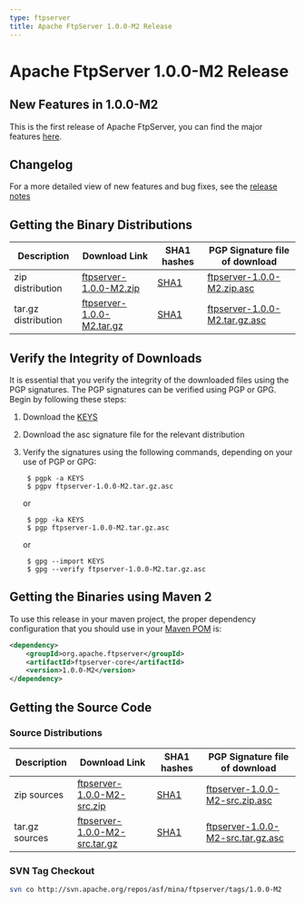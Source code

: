 ```yaml
---
type: ftpserver
title: Apache FtpServer 1.0.0-M2 Release
---
```


# Apache FtpServer 1.0.0-M2 Release

## New Features in 1.0.0-M2

This is the first release of Apache FtpServer, you can find the major features [here](features.html).

## Changelog

For a more detailed view of new features and bug fixes, see the [release notes](https://issues.apache.org/jira/secure/ReleaseNote.jspa?version=12312320&styleName=Html&projectId=10571&Create=Create)

## Getting the Binary Distributions

| Description | Download Link | SHA1 hashes  | PGP Signature file of download |
|---|---|---|---|
| zip distribution | [ftpserver-1.0.0-M2.zip](https://archive.apache.org/dist/mina/ftpserver/1.0.0-M2/ftpserver-1.0.0-M2.zip) | [SHA1](https://archive.apache.org/dist/mina/ftpserver/1.0.0-M2/ftpserver-1.0.0-M2.zip.sha1) | [ftpserver-1.0.0-M2.zip.asc](https://archive.apache.org/dist/mina/ftpserver/1.0.0-M2/ftpserver-1.0.0-M2.zip.asc) |
| tar.gz distribution | [ftpserver-1.0.0-M2.tar.gz](https://archive.apache.org/dist/mina/ftpserver/1.0.0-M2/ftpserver-1.0.0-M2.tar.gz) | [SHA1](https://archive.apache.org/dist/mina/ftpserver/1.0.0-M2/ftpserver-1.0.0-M2.tar.gz.sha1) | [ftpserver-1.0.0-M2.tar.gz.asc](https://archive.apache.org/dist/mina/ftpserver/1.0.0-M2/ftpserver-1.0.0-M2.tar.gz.asc) | 

## Verify the Integrity of Downloads

It is essential that you verify the integrity of the downloaded files using the PGP signatures. The PGP signatures can be verified using PGP or GPG. Begin by following these steps:

1. Download the [KEYS](https://www.apache.org/dist/mina/KEYS)
2. Download the asc signature file for the relevant distribution
3. Verify the signatures using the following commands, depending on your use of PGP or GPG:

        $ pgpk -a KEYS
        $ pgpv ftpserver-1.0.0-M2.tar.gz.asc

    or 

        $ pgp -ka KEYS
        $ pgp ftpserver-1.0.0-M2.tar.gz.asc

    or

        $ gpg --import KEYS
        $ gpg --verify ftpserver-1.0.0-M2.tar.gz.asc

## Getting the Binaries using Maven 2

To use this release in your maven project, the proper dependency configuration that you should use in your [Maven POM](http://maven.apache.org/guides/introduction/introduction-to-the-pom.html) is:

```xml
<dependency>
    <groupId>org.apache.ftpserver</groupId>
    <artifactId>ftpserver-core</artifactId>
    <version>1.0.0-M2</version>
</dependency>
```

## Getting the Source Code

### Source Distributions

| Description | Download Link | SHA1 hashes  | PGP Signature file of download |
|---|---|---|---|
| zip sources | [ftpserver-1.0.0-M2-src.zip](https://archive.apache.org/dist/mina/ftpserver/1.0.0-M2/ftpserver-1.0.0-M2-src.zip) | [SHA1](https://archive.apache.org/dist/mina/ftpserver/1.0.0-M2/ftpserver-1.0.0-M2-src.zip.sha1)| [ftpserver-1.0.0-M2-src.zip.asc](https://archive.apache.org/dist/mina/ftpserver/1.0.0-M2/ftpserver-1.0.0-M2-src.zip.asc) |
| tar.gz sources | [ftpserver-1.0.0-M2-src.tar.gz](https://archive.apache.org/dist/mina/ftpserver/1.0.0-M2/ftpserver-1.0.0-M2-src.tar.gz) | [SHA1](https://archive.apache.org/dist/mina/ftpserver/1.0.0-M2/ftpserver-1.0.0-M2-src.tar.gz.sha1) | [ftpserver-1.0.0-M2-src.tar.gz.asc](https://archive.apache.org/dist/mina/ftpserver/1.0.0-M2/ftpserver-1.0.0-M2-src.tar.gz.asc) |

### SVN Tag Checkout

```bash
svn co http://svn.apache.org/repos/asf/mina/ftpserver/tags/1.0.0-M2
```
